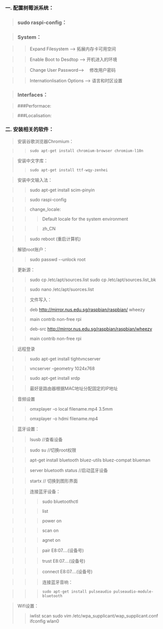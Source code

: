 ### 一. 配置树莓派系统：

>###  sudo raspi-config：

>### System：

>>Expand Filesystem --> 拓展内存卡可用空间

>>Enable Boot to Desdtop --> 开机进入的环境

>>Change User Password--> 　修改用户密码

>>Internationlisation Options --> 语言和时区设置

>### Interfaces：

>###Performace:

>###Localisation:

### 二. 安装相关的软件：

> 安装谷歌浏览器Chromium：

 >>`sudo apt-get install chromium-browser chromium-l10n`
    
>安装中文字库：
>>`sudo apt-get install ttf-wqy-zenhei `

>安装中文输入法：

>>sudo apt-get install scim-pinyin 

>>sudo raspi-config

>>change_locale:

>>>Default locale for the system environment

>>>zh_CN

>>sudo reboot (重启计算机)

>解锁root账户：

>>sudo passwd --unlock root

>更新源：

>>    sudo cp /etc/apt/sources.list sudo cp /etc/apt/sources.list_bk

>>  sudo nano /etc/apt/suorces.list

>>文件写入：

>>deb http://mirror.nus.edu.sg/raspbian/raspbian/ wheezy 

>>main contrib non-free rpi

>>deb-src http://mirror.nus.edu.sg/raspbian/raspbian/wheezy 

>>main contrib non-free rpi

> 远程登录

>>sudo apt-get install tightvncserver

>>vncserver -geometry 1024x768
    
>>sudo apt-get install xrdp

>>最好是路由器根据MAC地址分配固定的IP地址

> 音频设置

>>    omxplayer -o local filename.mp4 	3.5mm

>>    omxplayer -o hdmi filename.mp4 

>蓝牙设置：


>>    lsusb      //查看设备

>>    sudo su    //切换root权限


>> apt-get install bluetooth bluez-utils bluez-compat blueman

>>    server bluetooth status //启动蓝牙设备

>>    startx // 切换到图形界面
    
>>    连接蓝牙设备：

>>>    sudo bluetoothctl

>>>  list

>>>   power on

>>>   scan on 

>>>   agnet on 

>>>    pair E8:07....(设备号)

>>>    trust E8:07....(设备号)

>>>   connect E8:07....(设备号)

>>>连接蓝牙音响：

>>> 	sudo apt-get install pulseaudio pulseaudio-module-bluetooth
    
> Wifi设置：
>>    iwlist scan
>>    sudo vim /etc/wpa_supplicant/wap_supplicant.conf
>>    ifconfig wlan0